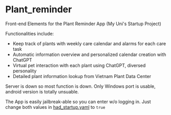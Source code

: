 # Plant_reminder

Front-end Elements for the Plant Reminder App (My Uni's Startup Project)

Functionalities include: 
- Keep track of plants with weekly care calendar and alarms for each care task
- Automatic information overview and personalized calendar creation with ChatGPT
- Virtual pet interaction with each plant using ChatGPT, diversed personality
- Detailed plant information lookup from Vietnam Plant Data Center
  
Server is down so most function is down. Only Windows port is usable, android version is totally unsuable.

The App is easily jailbreak-able so you can enter w/o logging in. Just change both values in [had_startup.yaml](./app_config/had_startup.yaml) to ```true```
